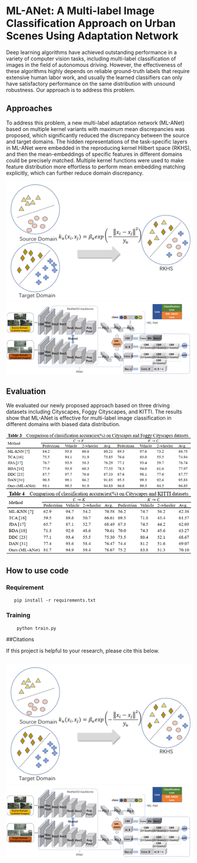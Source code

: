 # ML-ANet: A Multi-label Image Classification Approach on Urban Scenes Using Adaptation Network

Deep learning algorithms have achieved outstanding performance in a variety of computer vision tasks, including multi-label classification of images in the field of autonomous driving. However, the effectiveness of these algorithms highly depends on reliable ground-truth labels that require extensive human labor work, and usually the learned classifiers can only have satisfactory performance on the same distribution with
unsound robustness. Our approach is to address this problem.

## Approaches

To address this problem, a new multi-label adaptation network (ML-ANet) based on multiple kernel variants with maximum mean discrepancies was proposed, which significantly reduced the discrepancy between the source and target domains. The hidden representations of the task-specific layers in ML-ANet were embedded in the reproducing kernel Hilbert space (RKHS), and then the mean-embeddings of specific features in different domains could be precisely matched. Multiple kernel functions were used to make feature distribution more effortless to perform mean embedding matching explicitly, which can further reduce domain discrepancy.

<div align=center><img src="info/info-1.jpg"></div>
<div align=center><img src="info/network.jpg"></div>

## Evaluation

We evaluated our newly proposed approach based on three driving datasets including Cityscapes, Foggy Cityscapes, and KITTI. The
results show that ML-ANet is effective for multi-label image classification in different domains with biased data distribution.

<div align=center><img src="info/info-2.jpg"></div>
<div align=center><img src="info/info-3.jpg"></div>

## How to use code
### Requirement

 ```
    pip install -r requirements.txt
```

### Training

```angular2
    python train.py
```

##Citations

If this project is helpful to your research, please cite this below.
```angular2

```

![avatar](info/info-1.jpg)
![avatar](info/network.jpg)